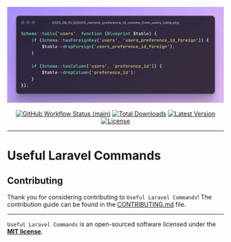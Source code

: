 <p align="center">
    <img src="https://raw.githubusercontent.com/abdelhamiderrahmouni/useful-laravel-commands/main/art/example.png" width="600" alt="Useful Laravel Commands">
    <p align="center">
        <a href="https://github.com/abdelhamiderrahmouni/useful-laravel-commands/actions"><img alt="GitHub Workflow Status (main)" src="https://img.shields.io/github/actions/workflow/status/abdelhamiderrahmouni/useful-laravel-commands/tests.yml?branch=main&label=tests&style=round-square"></a>
        <a href="https://packagist.org/packages/abdelhamiderrahmouni/useful-laravel-commands"><img alt="Total Downloads" src="https://img.shields.io/packagist/dt/abdelhamiderrahmouni/useful-laravel-commands"></a>
        <a href="https://packagist.org/packages/abdelhamiderrahmouni/useful-laravel-commands"><img alt="Latest Version" src="https://img.shields.io/packagist/v/abdelhamiderrahmouni/useful-laravel-commands"></a>
        <a href="https://packagist.org/packages/abdelhamiderrahmouni/useful-laravel-commands"><img alt="License" src="https://img.shields.io/github/license/abdelhamiderrahmouni/useful-laravel-commands"></a>
    </p>
</p>

------
# Useful Laravel Commands


## Contributing

Thank you for considering contributing to `Useful Laravel Commands`! The contribution guide can be found in the [CONTRIBUTING.md](CONTRIBUTING.md) file.

---
`Useful Laravel Commands` is an open-sourced software licensed under the **[MIT license](https://opensource.org/licenses/MIT)**.


